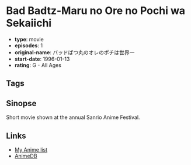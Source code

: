 # Bad Badtz-Maru no Ore no Pochi wa Sekaiichi

-   **type**: movie
-   **episodes**: 1
-   **original-name**: バッドばつ丸のオレのポチは世界一
-   **start-date**: 1996-01-13
-   **rating**: G - All Ages

## Tags

## Sinopse

Short movie shown at the annual Sanrio Anime Festival.

## Links

-   [My Anime list](https://myanimelist.net/anime/17479/Bad_Badtz-Maru_no_Ore_no_Pochi_wa_Sekaiichi)
-   [AnimeDB](http://anidb.info/perl-bin/animedb.pl?show=anime&aid=7839)
